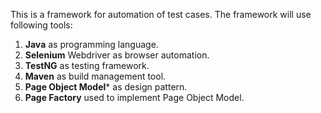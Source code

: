 This is a framework for automation of test cases. The framework will use following tools:
1. **Java** as programming language.
2. **Selenium** Webdriver as browser automation.
3. **TestNG** as testing framework.
4. **Maven** as build management tool.
5. **Page Object Model*** as design pattern. 
6. **Page Factory** used to implement Page Object Model.